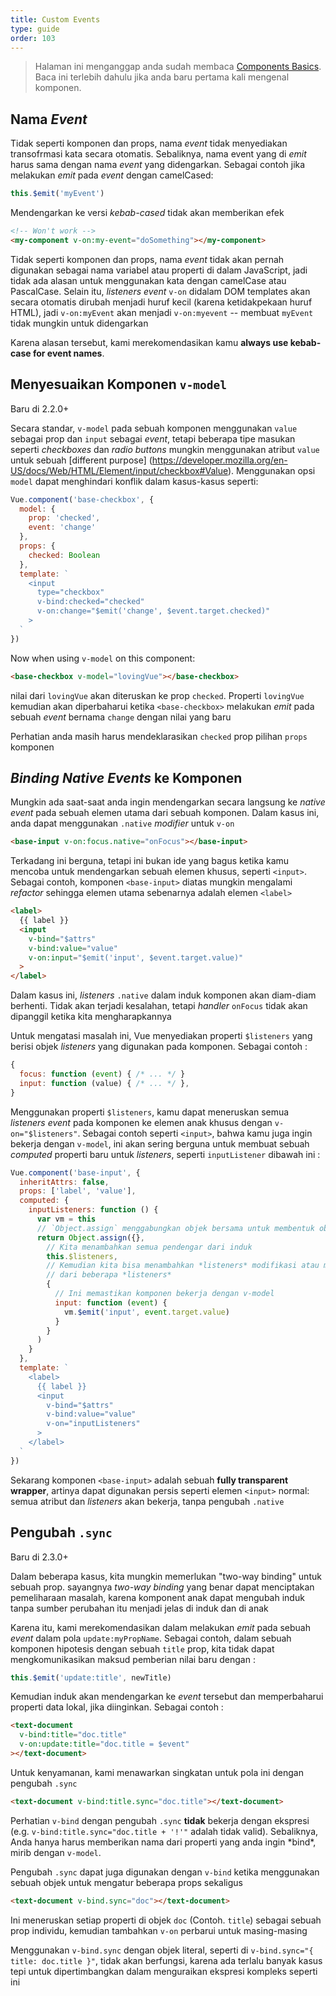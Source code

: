 ```yaml
---
title: Custom Events
type: guide
order: 103
---
```


> Halaman ini menganggap anda sudah membaca [Components Basics](components.html). Baca ini terlebih dahulu jika anda baru pertama kali mengenal komponen.

## Nama *Event*

Tidak seperti komponen dan props, nama *event* tidak menyediakan transofrmasi kata secara otomatis.
Sebaliknya, nama event yang di *emit* harus sama dengan nama *event* yang didengarkan. Sebagai contoh jika melakukan *emit* pada *event* dengan camelCased:
 

```js
this.$emit('myEvent')
```

Mendengarkan ke versi *kebab-cased* tidak akan memberikan efek

```html
<!-- Won't work -->
<my-component v-on:my-event="doSomething"></my-component>
```

Tidak seperti komponen dan props, nama *event* tidak akan pernah digunakan sebagai nama variabel atau properti di dalam JavaScript, jadi tidak ada alasan untuk menggunakan kata dengan camelCase atau PascalCase. Selain itu, *listeners* *event* `v-on` didalam DOM templates akan secara otomatis dirubah menjadi huruf kecil (karena ketidakpekaan huruf HTML), jadi `v-on:myEvent` akan menjadi `v-on:myevent` -- membuat `myEvent` tidak mungkin untuk didengarkan

Karena alasan tersebut, kami merekomendasikan kamu **always use kebab-case for event names**.

## Menyesuaikan Komponen `v-model`

Baru di 2.2.0+

Secara standar, `v-model` pada sebuah komponen menggunakan `value` sebagai prop dan `input` sebagai *event*, tetapi beberapa tipe masukan seperti *checkboxes* dan *radio buttons* mungkin menggunakan atribut `value` untuk sebuah [different purpose] (https://developer.mozilla.org/en-US/docs/Web/HTML/Element/input/checkbox#Value). Menggunakan opsi `model` dapat menghindari konflik dalam kasus-kasus seperti:

```js
Vue.component('base-checkbox', {
  model: {
    prop: 'checked',
    event: 'change'
  },
  props: {
    checked: Boolean
  },
  template: `
    <input
      type="checkbox"
      v-bind:checked="checked"
      v-on:change="$emit('change', $event.target.checked)"
    >
  `
})
```

<!-- Sekarang ketika menggunakan `v-model` pada komponen ini -->
Now when using `v-model` on this component:

```html
<base-checkbox v-model="lovingVue"></base-checkbox>
```

nilai dari `lovingVue` akan diteruskan ke prop `checked`. Properti `lovingVue` kemudian akan diperbaharui ketika `<base-checkbox>` melakukan *emit* pada sebuah *event* bernama `change` dengan nilai yang baru 

<p class="tip">Perhatian anda masih harus mendeklarasikan <code>checked</code> prop pilihan <code>props</code> komponen</p>

## *Binding Native Events* ke Komponen

Mungkin ada saat-saat anda ingin mendengarkan secara langsung ke *native event* pada sebuah elemen utama dari sebuah komponen. Dalam kasus ini, anda dapat menggunakan `.native` *modifier* untuk `v-on`

```html
<base-input v-on:focus.native="onFocus"></base-input>
```

Terkadang ini berguna, tetapi ini bukan ide yang bagus ketika kamu mencoba untuk mendengarkan sebuah elemen khusus, seperti `<input>`. Sebagai contoh, komponen `<base-input>` diatas mungkin mengalami *refactor* sehingga elemen utama sebenarnya adalah elemen `<label>` 

```html
<label>
  {{ label }}
  <input
    v-bind="$attrs"
    v-bind:value="value"
    v-on:input="$emit('input', $event.target.value)"
  >
</label>
```

Dalam kasus ini, *listeners* `.native` dalam induk komponen akan diam-diam berhenti. Tidak akan terjadi kesalahan, tetapi *handler* `onFocus` tidak akan dipanggil ketika kita mengharapkannya

Untuk mengatasi masalah ini, Vue menyediakan properti `$listeners` yang berisi objek *listeners* yang digunakan pada komponen. Sebagai contoh :

```js
{
  focus: function (event) { /* ... */ }
  input: function (value) { /* ... */ },
}
```

Menggunakan properti `$listeners`, kamu dapat meneruskan semua *listeners* *event* pada komponen ke elemen anak khusus dengan `v-on="$listeners"`. Sebagai contoh seperti `<input>`, bahwa kamu juga ingin bekerja dengan `v-model`, ini akan sering berguna untuk membuat sebuah *computed* properti baru untuk *listeners*, seperti `inputListener` dibawah ini :

```js
Vue.component('base-input', {
  inheritAttrs: false,
  props: ['label', 'value'],
  computed: {
    inputListeners: function () {
      var vm = this
      // `Object.assign` menggabungkan objek bersama untuk membentuk objek baru
      return Object.assign({},
        // Kita menambahkan semua pendengar dari induk
        this.$listeners,
        // Kemudian kita bisa menambahkan *listeners* modifikasi atau mengesampingkan kebiasaan
        // dari beberapa *listeners*
        {
          // Ini memastikan komponen bekerja dengan v-model
          input: function (event) {
            vm.$emit('input', event.target.value)
          }
        }
      )
    }
  },
  template: `
    <label>
      {{ label }}
      <input
        v-bind="$attrs"
        v-bind:value="value"
        v-on="inputListeners"
      >
    </label>
  `
})
```

Sekarang komponen `<base-input>` adalah sebuah **fully transparent wrapper**, artinya dapat digunakan
persis seperti elemen `<input>` normal: semua atribut dan *listeners* akan bekerja, tanpa pengubah `.native`

## Pengubah `.sync`

Baru di 2.3.0+

Dalam beberapa kasus, kita mungkin memerlukan "two-way binding" untuk sebuah prop. sayangnya *two-way binding* yang benar dapat menciptakan pemeliharaan masalah, karena komponent anak dapat mengubah induk tanpa sumber perubahan itu menjadi jelas di induk dan di anak

Karena itu, kami merekomendasikan dalam melakukan *emit* pada sebuah *event* dalam pola `update:myPropName`. Sebagai contoh, dalam sebuah komponen hipotesis dengan sebuah `title` prop, kita tidak dapat mengkomunikasikan maksud pemberian nilai baru dengan :

```js
this.$emit('update:title', newTitle)
```

Kemudian induk akan mendengarkan ke *event* tersebut dan memperbaharui properti data lokal, jika diinginkan. Sebagai contoh :

```html
<text-document
  v-bind:title="doc.title"
  v-on:update:title="doc.title = $event"
></text-document>
```

Untuk kenyamanan, kami menawarkan singkatan untuk pola ini dengan pengubah `.sync`

```html
<text-document v-bind:title.sync="doc.title"></text-document>
```

<p class="tip">Perhatian <code>v-bind</code> dengan pengubah <code>.sync</code> <strong>tidak</strong> bekerja dengan ekspresi (e.g. <code>v-bind:title.sync="doc.title + '!'"</code> adalah tidak valid). Sebaliknya, Anda hanya harus memberikan nama dari properti yang anda ingin *bind*, mirib dengan <code>v-model</code>.</p>

Pengubah `.sync` dapat juga digunakan dengan `v-bind` ketika menggunakan sebuah objek untuk mengatur beberapa props sekaligus

```html
<text-document v-bind.sync="doc"></text-document>
```

Ini meneruskan setiap properti di objek `doc` (Contoh. `title`) sebagai sebuah prop individu, 
kemudian tambahkan `v-on` perbarui untuk masing-masing

<p class="tip">Menggunakan <code>v-bind.sync</code> dengan objek literal, seperti di <code>v-bind.sync="{ title: doc.title }"</code>, tidak akan berfungsi, karena ada terlalu banyak kasus tepi untuk dipertimbangkan dalam menguraikan ekspresi kompleks seperti ini</p>